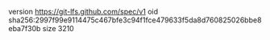 version https://git-lfs.github.com/spec/v1
oid sha256:2997f99e9114475c467bfe3c94f1fce479633f5da8d760825026bbe8eba7f30b
size 3210
